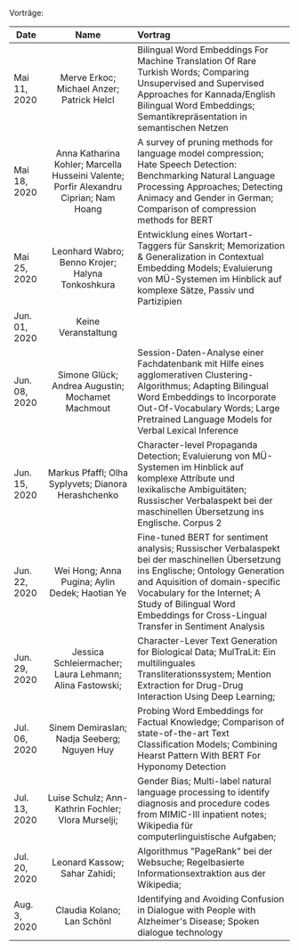 Vorträge:

| Date | Name | Vortrag |
|-----------------------------|:--------------------------------:|:-------------------------------------------------------------------|
| Mai 11, 2020 |Merve Erkoc; Michael Anzer; Patrick Helcl |Bilingual Word Embeddings For Machine Translation Of Rare Turkish Words; Comparing Unsupervised and Supervised Approaches for Kannada/English Bilingual Word Embeddings; Semantikrepräsentation in semantischen Netzen |
| Mai 18, 2020 | Anna Katharina Kohler; Marcella Husseini Valente; Porfir Alexandru Ciprian; Nam Hoang | A survey of pruning methods for language model compression; Hate Speech Detection: Benchmarking Natural Language Processing Approaches; Detecting Animacy and Gender in German; Comparison of compression methods for BERT|
| Mai 25, 2020| Leonhard Wabro; Benno Krojer; Halyna Tonkoshkura | Entwicklung eines Wortart-Taggers für Sanskrit; Memorization & Generalization in Contextual Embedding Models; Evaluierung von MÜ-Systemen im Hinblick auf komplexe Sätze, Passiv und Partizipien |
| Jun. 01, 2020 | Keine Veranstaltung |  |
| Jun. 08, 2020 | Simone Glück; Andrea Augustin; Mochamet Machmout | Session-Daten-Analyse einer Fachdatenbank mit Hilfe eines agglomerativen Clustering-Algorithmus; Adapting Bilingual Word Embeddings to Incorporate Out-Of-Vocabulary Words; Large Pretrained Language Models for Verbal Lexical Inference|
| Jun. 15, 2020 | Markus Pfaffl;  Olha Syplyvets; Dianora Herashchenko | Character-level Propaganda Detection; Evaluierung von MÜ-Systemen im Hinblick auf komplexe Attribute und lexikalische Ambiguitäten; Russischer Verbalaspekt bei der maschinellen Übersetzung ins Englische. Corpus 2 |
| Jun. 22, 2020| Wei Hong; Anna Pugina; Aylin Dedek; Haotian Ye | Fine-tuned BERT for sentiment analysis; Russischer Verbalaspekt bei der maschinellen Übersetzung ins Englische; Ontology Generation and Aquisition of domain-specific Vocabulary for the Internet; A Study of Bilingual Word Embeddings for Cross-Lingual Transfer in Sentiment Analysis  |
| Jun. 29, 2020 | Jessica Schleiermacher; Laura Lehmann; Alina Fastowski;  | Character-Lever Text Generation for Biological Data; MulTraLit: Ein multilinguales Transliterationssystem; Mention Extraction for Drug-Drug Interaction Using Deep Learning;|
| Jul. 06, 2020 | Sinem Demiraslan; Nadja Seeberg;  Nguyen Huy | Probing Word Embeddings for Factual Knowledge; Comparison of state-of-the-art Text Classification Models;  Combining Hearst Pattern With BERT For Hyponomy Detection |
| Jul. 13, 2020 | Luise Schulz; Ann-Kathrin Fochler; Vlora Murselji;| Gender Bias; Multi-label natural language processing to identify diagnosis and procedure codes from MIMIC-III inpatient notes; Wikipedia für computerlinguistische Aufgaben; |
| Jul. 20, 2020 | Leonard Kassow; Sahar Zahidi; | Algorithmus "PageRank" bei der Websuche; Regelbasierte Informationsextraktion aus der Wikipedia; |
| Aug. 3, 2020 | Claudia Kolano; Lan Schönl| Identifying and Avoiding Confusion in Dialogue with People with Alzheimer's Disease; Spoken dialogue technology |
